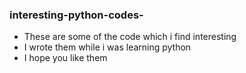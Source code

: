 ### interesting-python-codes-
* These are some of the code which i find interesting 
* I wrote them while i was learning python 
* I hope you like them 

